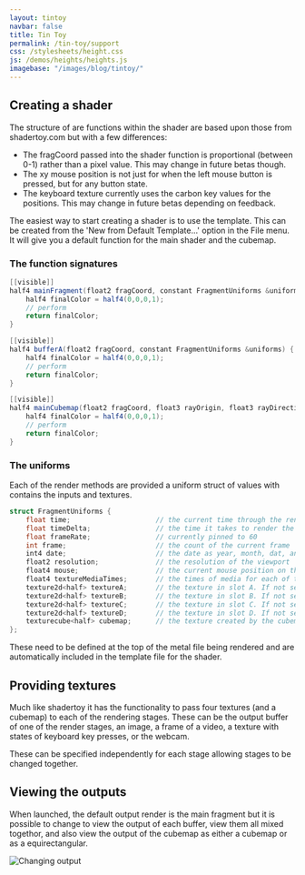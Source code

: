 ```yaml
---
layout: tintoy
navbar: false
title: Tin Toy
permalink: /tin-toy/support
css: /stylesheets/height.css
js: /demos/heights/heights.js
imagebase: "/images/blog/tintoy/"
---
```


## Creating a shader

The structure of are functions within the shader are based upon those from shadertoy.com but with a few differences:
* The fragCoord passed into the shader function is proportional (between 0-1) rather than a pixel value. This may change in future betas though.
* The xy mouse position is not just for when the left mouse button is pressed, but for any button state.
* The keyboard texture currently uses the carbon key values for the positions. This may change in future betas depending on feedback.


The easiest way to start creating a shader is to use the template. This can be created from the 'New from Default Template...' option in the File menu. It will give you a default function for the main shader and the cubemap.


### The function signatures

```glsl
[[visible]]
half4 mainFragment(float2 fragCoord, constant FragmentUniforms &uniforms) {
    half4 finalColor = half4(0,0,0,1);
    // perform
    return finalColor;
}
```

```glsl
[[visible]]
half4 bufferA(float2 fragCoord, constant FragmentUniforms &uniforms) {  // works for bufferA, bufferB, bufferC, & bufferD
    half4 finalColor = half4(0,0,0,1);
    // perform
    return finalColor;
}
```

```glsl
[[visible]]
half4 mainCubemap(float2 fragCoord, float3 rayOrigin, float3 rayDirection, constant FragmentUniforms &uniforms) {
    half4 finalColor = half4(0,0,0,1);
    // perform
    return finalColor;
}
```


### The uniforms
Each of the render methods are provided a uniform struct of values with contains the inputs and textures.

```glsl
struct FragmentUniforms {
    float time;                     // the current time through the render in seconds
    float timeDelta;                // the time it takes to render the last frame, in seconds
    float frameRate;                // currently pinned to 60
    int frame;                      // the count of the current frame
    int4 date;                      // the date as year, month, dat, and time in seconds as the .xyzw
    float2 resolution;              // the resolution of the viewport
    float4 mouse;                   // the current mouse position on the viewport as .xy, and the position a left click started as .zw
    float4 textureMediaTimes;       // the times of media for each of the four textures in the x, y, z, & w values. 0 if not applicable.
    texture2d<half> textureA;       // the texture in slot A. If not set in the app it is a default missing-texture appearance.
    texture2d<half> textureB;       // the texture in slot B. If not set in the app it is a default missing-texture appearance.
    texture2d<half> textureC;       // the texture in slot C. If not set in the app it is a default missing-texture appearance.
    texture2d<half> textureD;       // the texture in slot D. If not set in the app it is a default missing-texture appearance. 
    texturecube<half> cubemap;      // the texture created by the cubemap function. A black texture if not implemented.
};

```

These need to be defined at the top of the metal file being rendered and are automatically included in the template file for the shader.


## Providing textures

Much like shadertoy it has the functionality to pass four textures (and a cubemap) to each of the rendering stages. These can be the output buffer of one of the render stages, an image, a frame of a video, a texture with states of keyboard key presses, or the webcam.

These can be specified independently for each stage allowing stages to be changed together.

## Viewing the outputs
When launched, the default output render is the main fragment but it is possible to change to view the output of each buffer, view them all mixed togethor, and also view the output of the cubemap as either a cubemap or as a equirectangular.

![Changing output](/images/blog/tintoy/changing-views.gif)
